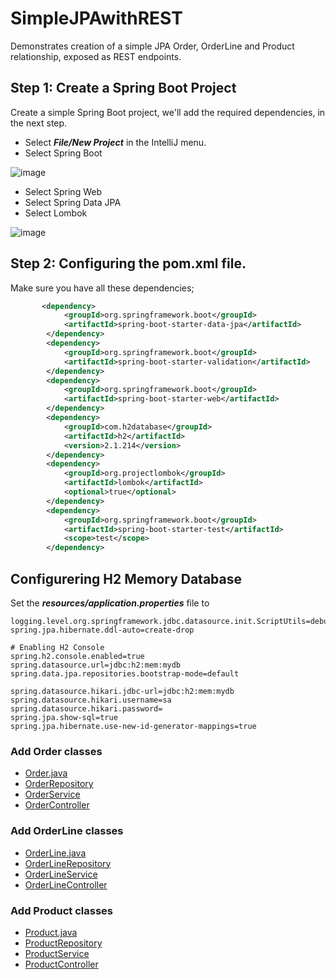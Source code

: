# SimpleJPAwithREST
Demonstrates creation of a simple JPA Order, OrderLine and Product relationship, exposed as REST endpoints.

## Step 1: Create a Spring Boot Project
Create a simple Spring Boot project, we'll add the required dependencies, in the next step.

- Select ***File/New Project*** in the IntelliJ menu.
- Select Spring Boot

![image](https://user-images.githubusercontent.com/8819076/187045232-09955897-4e8d-4411-b54c-fd35932bcb1c.png)

- Select Spring Web
- Select Spring Data JPA
- Select Lombok

![image](https://user-images.githubusercontent.com/8819076/187045381-1b1bab67-7749-4c01-8d28-e563995ec136.png)



## Step 2: Configuring the pom.xml file.
Make sure you have all these dependencies;
```xml
       <dependency>
            <groupId>org.springframework.boot</groupId>
            <artifactId>spring-boot-starter-data-jpa</artifactId>
        </dependency>
        <dependency>
            <groupId>org.springframework.boot</groupId>
            <artifactId>spring-boot-starter-validation</artifactId>
        </dependency>
        <dependency>
            <groupId>org.springframework.boot</groupId>
            <artifactId>spring-boot-starter-web</artifactId>
        </dependency>
        <dependency>
            <groupId>com.h2database</groupId>
            <artifactId>h2</artifactId>
            <version>2.1.214</version>
        </dependency>
        <dependency>
            <groupId>org.projectlombok</groupId>
            <artifactId>lombok</artifactId>
            <optional>true</optional>
        </dependency>
        <dependency>
            <groupId>org.springframework.boot</groupId>
            <artifactId>spring-boot-starter-test</artifactId>
            <scope>test</scope>
        </dependency>
```
## Configurering H2 Memory Database
Set the ***resources/application.properties*** file to

```properties
logging.level.org.springframework.jdbc.datasource.init.ScriptUtils=debug
spring.jpa.hibernate.ddl-auto=create-drop

# Enabling H2 Console
spring.h2.console.enabled=true
spring.datasource.url=jdbc:h2:mem:mydb
spring.data.jpa.repositories.bootstrap-mode=default

spring.datasource.hikari.jdbc-url=jdbc:h2:mem:mydb
spring.datasource.hikari.username=sa
spring.datasource.hikari.password=
spring.jpa.show-sql=true
spring.jpa.hibernate.use-new-id-generator-mappings=true
```

### Add Order classes
- [Order.java](https://github.com/RonniKahalani/SimpleJPAwithREST/blob/master/src/main/java/com/example/demo/orderline/model/OrderLine.java)
- [OrderRepository](https://github.com/RonniKahalani/SimpleJPAwithREST/blob/master/src/main/java/com/example/demo/order/model/OrderRepository.java)
- [OrderService](https://github.com/RonniKahalani/SimpleJPAwithREST/blob/master/src/main/java/com/example/demo/order/service/OrderService.java)
- [OrderController](https://github.com/RonniKahalani/SimpleJPAwithREST/blob/master/src/main/java/com/example/demo/order/controller/OrderController.java)

### Add OrderLine classes
- [OrderLine.java](https://github.com/RonniKahalani/SimpleJPAwithREST/blob/master/src/main/java/com/example/demo/orderline/model/OrderLine.java)
- [OrderLineRepository](https://github.com/RonniKahalani/SimpleJPAwithREST/blob/master/src/main/java/com/example/demo/orderline/model/OrderlineRepository.java)
- [OrderLineService](https://github.com/RonniKahalani/SimpleJPAwithREST/blob/master/src/main/java/com/example/demo/orderline/service/OrderLineService.java)
- [OrderLineController](https://github.com/RonniKahalani/SimpleJPAwithREST/blob/master/src/main/java/com/example/demo/orderline/controller/OrderLineController.java)

### Add Product classes
- [Product.java](https://github.com/RonniKahalani/SimpleJPAwithREST/blob/master/src/main/java/com/example/demo/product/model/Product.java)
- [ProductRepository](https://github.com/RonniKahalani/SimpleJPAwithREST/blob/master/src/main/java/com/example/demo/product/model/ProductRepository.java)
- [ProductService](https://github.com/RonniKahalani/SimpleJPAwithREST/blob/master/src/main/java/com/example/demo/product/service/ProductService.java)
- [ProductController](https://github.com/RonniKahalani/SimpleJPAwithREST/blob/master/src/main/java/com/example/demo/product/controller/ProductController.java)

